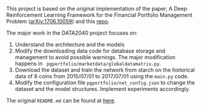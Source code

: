 This project is based on the original implementation of the paper, A Deep Reinforcement Learning Framework for the Financial Portfolio Management Problem ([arXiv:1706.10059](https://arxiv.org/abs/1706.10059)) and this [repo](https://github.com/ZhengyaoJiang/PGPortfolio).

The major work in the DATA2040 project focuses on:

1. Understand the architecture and the models 
2. Modify the downloading data code for database storage and management to avoid possible warnings. The major modification happens in ` pgportfolio/marketdata/globaldatamatrix.py`. 
3. Download the dataset and train the network from starch on the historical data of 8 coins from 2015/07/01 to 2017/07/01 using the `main.py` code. 
4. Modify the configuration file `pgportfolio/net_config.json` to change the dataset and the model structures. Implement experiments accordingly. 

The original `README.md` can be found at [here](https://github.com/EclecticQuants/Data2040_Final_Project/blob/master/PGPortfolio/README.md). 
